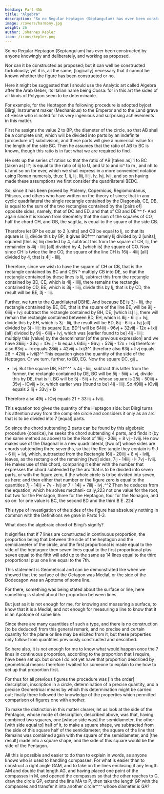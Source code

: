 ```yaml
---
heading: Part 45b
title: "Algebra"
description: "So no Regular Heptagon (Septangulum) has ever been constructed by anyone knowingly and deliberately, and working as proposed"
image: /covers/harmony.jpg
weight: 26
author: Johannes Kepler
icon: /icons/kepler.png
---
```



So no Regular Heptagon (Septangulum) has ever been constructed by anyone knowingly and deliberately, and working as proposed.

Nor can it be constructed as proposed; but it can well be constructed fortuitously; yet it is, all the same, [logically] necessary that it cannot be known whether the figure has been constructed or no.

Here it might be suggested that I should use the Analytic art called Algebra after the Arab Geber, its Italian name being Cossa: for in this art the sides of all kinds of Polygon seem to be determinable. 

For example, for the Heptagon the following procedure is adopted byjost Biirgi, Instrument maker (Mechanicus) to the Emperor and to the Land grave of Hesse who is noted for his very ingenious and surprising
achievements in this matter. 

First he assigns the value 2 to BP, the diameter of the circle, so that AB shall be a complete unit, which will be divided into parts by an indefinite [procedure of] subdivision, and these parts will give a numerical value for the length of the side BC. Then he assumes that the ratio of AB to BC is known, though this ratio is in fact what we
are required to find. 

He sets up the series of ratios so that the ratio of AB [taken as] 1 to BC [taken as] I!^, is equal to the ratio of iij to U, and U to and ic^ to m , and nh to IJ and so on for ever, which we shall express in a more convenient notation using
Roman numerals, thus: 1, Ij, lij, liij, liiij, Iv, Ivj, Ivij, and so on having made these assumptions we first consider the quadrilateral BEDC.

So, since it has been proved by Ptolemy, Copernicus, Regiomontanus, Pitiscus, and others who have written on the theory of sines; that in any cyclic quadrilateral the single rectangle contained by the Diagonals, CE, DB, is equal to the sum of the two rectangles contained by the [pairs of] opposite sides, namely, that of DC and ED, and that of CB and DE'^^ f- And again since it is known from Geometry that the sum of the squares of CO, half the chord CH, and OB, the sagitta, is equal to the square of the side CB. 

Therefore let BP be equal to 2 [units] and CB be equal to Ij, so that its square is lij, divide this by BP, it gives BOf^^^ namely lij divided by 2 [units], squared [this is] liiij divided by 4, subtract this from the square of CB, lij,
the remainder is 4ij - liiij [all] divided by 4, [which is] the square of CO.
Now since CH is twice the line CO, the square of the line CH is 16ij - 4iiij
[all] divided by 4, that is 4ij - liiij.

Therefore, since we wish to have the square of CH or CB, that is the rectangle contained by BC and CEN'^ multiply CB into DE, so that the rectangle contained by these lines is lij, subtract this from the rectangle contained by BD, CE, which is 4ij - liiij, there remains the rectangle contained by CD, BE, which is 3ij - liiij, divide this by Ij, that is by CD, the result will be BE, 3j - liij.

Further, we turn to the Quadrilateral DBHE. And because BE is 3j - liij, the rectangle contained by BE, DE, that is the square of the line BE, will be 9ij - 6iiij + Ivj: subtract the rectangle contained by BH, DE, [which is] lij, there will remain the rectangle contained between BD, EH, which is 8ij - 6iiij + Ivj, divide this by EH, which is 3j - liij, the result will be BD, 8ij - 6iiij + Ivj [all] divided by 3j - liij: its square [Le. BD^] will be 64iiij - 96vj + 32viij - 12x + Ixij [all] divided by 9ij - 6iiij + Ivj, which was [earlier found to be] 4ij - liiij: multiply this [value] by the denominator [of the previous expression] and we have
36iiij - 33vj + lOviij - lx equals 64iiij - 96vj + 52iij - 12x + Ixij
therefore also 63vj + llx equals 28iiij + 42viij + lxij3^^ therefore also
63ij + llvj equals 28 + 42iiij + lviij3^^ This equation gives the quantity
of the side of the Heptagon.
Or we turn, further, to BD, EG. Now the square DC,
gij _
+ Ivj. But the square DB, EG^'^^ is 4ij - liiij, subtract this latter from the
former, the rectangle contained by DE, BG will be 5ij - 5iiij + Ivj, divide
this by DE, that is Ij, BG will be 5j - 5iij + Iv, whose square is 25ij -
50iiij + 35vj - lOviij + lx, which earlier was [found to be] 4ij - liiij. So
49iiij + lOviij equals 2 lij + 33vj + lx

Therefore also 49ij + lOvj equals 21 + 33iiij + Iviij.

This equation too gives the quantity of the Heptagon side: but Biirgi turns his attention away from the complete circle and considers it only as an arc that is to be divided into 7 [equal] parts. 

So since the chord subtending 2 parts can be found by this algebraic procedure {cossice), he seeks the chord subtending 4 parts, and finds it (by the same method as above) to be the Root of 16ij - 20iiij + 8 vj -
Iviij. He now makes use of the Diagonal in a new quadrilateral, [two
of] whose sides are chords subtending three sevenths, so that the Rec­
tangle they contain is 9iJ - 6 iiij + Ivj, which, subtracted from the
Rectangle 16ij - 20iiij + 8 vj - Iviij, leaves, as the rectangle of the
remaining [two] sides, 7ij - 14iiij -I- 7vj - Iviij. He makes use of this chord, comparing it either with the number that expresses the chord subtended by the arc that is to be divided into seven parts, or with
the figure zero, if the whole circle is to be divided into seven, as here:
and then either that number or the figure zero is equal to the quantities
7j - 14iij + 7v -
Ivij or 7 -
14ij + 7iiij -
lvj .^^2
Then he deduces from the equation, which he solves mechani-
cally,223 not one value for the root, but two for the Pentagon, three
for the Heptagon, four for the Nonagon, and so on: for one value is
BC, the second BD and the third B E .224

This type of investigation of the sides of the figure has absolutely nothing in common with the Definitions we gave in Parts 1-3.

What does the algebraic chord of Biirgi’s signify?

It signifies that if 7 lines are constructed in continuous proportion, the proportion being that between the side of the heptagon and the semidiameter of the circle, and the first proportional is made equal to the side of the heptagon: then seven lines equal to the first proportional plus seven equal to the fifth will add up to the same as 14 lines equal to the third proportional plus one line equal to the 7th.

This statement is Geometrical and can be demonstrated like when we showed that the surface of the Octagon was Medial, or the side of the Dodecagon was an Apotome of some line.

For there, something was being stated about the surface or line, here something is stated about the proportion between
lines. 

But just as it is not enough for me, for knowing and measuring a surface, to know that it is a Medial, and not enough for measuring a line to know that it is an Apotome of some line: 

Since there are many quantities of such a type, and there is no construction [to be deduced] from this general remark, and no precise and certain quantity for the plane or line may be elicited from it, but these properties only follow
from quantities previously constructed and described.

So here also, it is not enough for me to know what would happen once the 7 lines in continuous proportion, according to the proportion that I require, have been set up: but since I do not yet have that proportion described by geometrical means: therefore I waited for someone to explain to me how to set up that proportion first.

For thus for all previous figures the procedure was [in the order]: description, inscription in a circle, determination of a precise quantity, and a precise Geometrical means by which this determination might be carried out; finally there followed the knowledge of the properties which permitted comparison of figures one with another.

To make the distinction in this matter clearer, let us look at the side of the Pentagon, whose mode of description, described above, was that, having combined two squares, one [whose side was] the semidiameter, the other [with side equal to] half of it, to make a square shape, we subtracted from the side of this square half of the semidiameter; the square of the line that Remains was combined again with the square of the semidiameter, and [the result] made into a square shape, and the side of this square would be the side of the Pentagon. 

All this is possible and easier to do than to explain in words, as anyone knows who is used to handling compasses. For what is easier than to construct a right angle GAM, and to take on the lines enclosing it any length AM and double that length AG, and having placed one point of the compasses in M, and opened the compasses so that the other reaches to G, draw the circle GP, extend the line MA to P, then take the length GP with the compasses and transfer it into another
circle^‘^^ whose diameter is GA? 

